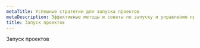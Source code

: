 ```yaml
---
metaTitle: Успешные стратегии для запуска проектов
metaDescription: Эффективные методы и советы по запуску и управлению проектами для достижения успеха
title: Запуск проектов
---
```


Запуск проектов
